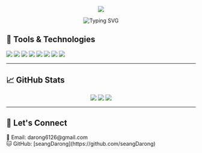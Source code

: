 <p align="center">
  <img src="https://capsule-render.vercel.app/api?text=Hey+Everyone!🕹️&animation=fadeIn&type=waving&color=gradient&height=100"/>
</p>

<p align="center">
  <img src="https://readme-typing-svg.herokuapp.com?font=Fira+Code&duration=3000&pause=1000&color=F75C7E&center=true&vCenter=true&width=435&lines=Hi+there%2C+I'm+Seang+Darong!;Computer+Science+Student+👨‍💻;Learning+to+build+cool+things+with+code!" alt="Typing SVG" />
</p>

## 🧰 Tools & Technologies

<p align="left">
  <img src="https://img.shields.io/badge/C-00599C?style=for-the-badge&logo=c&logoColor=white"/>
  <img src="https://img.shields.io/badge/C++-004482?style=for-the-badge&logo=c%2B%2B&logoColor=white"/>
  <img src="https://img.shields.io/badge/Java-ED8B00?style=for-the-badge&logo=java&logoColor=white"/>
  <img src="https://img.shields.io/badge/HTML5-E34F26?style=for-the-badge&logo=html5&logoColor=white"/>
  <img src="https://img.shields.io/badge/CSS3-1572B6?style=for-the-badge&logo=css3&logoColor=white"/>
  <img src="https://img.shields.io/badge/JavaScript-F7DF1E?style=for-the-badge&logo=javascript&logoColor=black"/>
  <img src="https://img.shields.io/badge/React-20232A?style=for-the-badge&logo=react&logoColor=61DAFB"/>
  <img src="https://img.shields.io/badge/MySQL-00758F?style=for-the-badge&logo=mysql&logoColor=white"/>
</p>

---

## 📈 GitHub Stats

<p align="center">
  <img src="https://github-readme-stats.vercel.app/api?username=seangDarong&show_icons=true&theme=radical" />
  <img src="https://github-readme-streak-stats.herokuapp.com/?user=seangDarong&theme=radical&hide_border=true"/>
  <img src="https://github-readme-stats.vercel.app/api/top-langs/?username=seangDarong&layout=compact&theme=radical" />
</p>

---

## 💬 Let's Connect

<p>
  📧 Email: darong6126@gmail.com <br>
  🐱 GitHub: [seangDarong](https://github.com/seangDarong)
</p>
